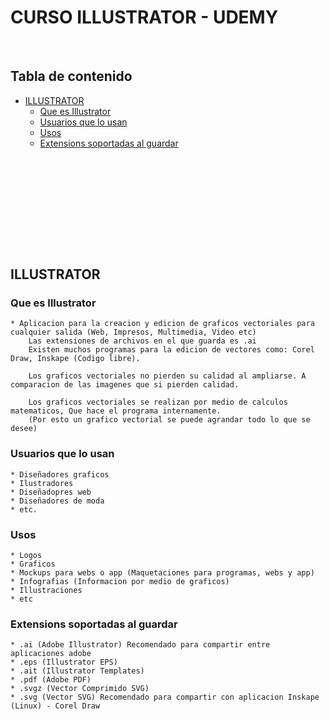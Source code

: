 
# CURSO ILLUSTRATOR - UDEMY
<br>


## Tabla de contenido

- [ILLUSTRATOR](#ILLUSTRATOR)
    - [Que es Illustrator](#Que-es-Illustrator)
    - [Usuarios que lo usan](#Usuarios-que-lo-usan)
    - [Usos](#Usos)
    - [Extensions soportadas al guardar](#Extensions-soportadas-al-guardar)


<br><br>
====================================================================================================================
<br><br>

## ILLUSTRATOR

### Que es Illustrator
    
    * Aplicacion para la creacion y edicion de graficos vectoriales para cualquier salida (Web, Impresos, Multimedia, Video etc)
        Las extensiones de archivos en el que guarda es .ai
        Existen muchos programas para la edicion de vectores como: Corel Draw, Inskape (Codigo libre).

        Los graficos vectoriales no pierden su calidad al ampliarse. A comparacion de las imagenes que si pierden calidad.

        Los graficos vectoriales se realizan por medio de calculos matematicos, Que hace el programa internamente.
        (Por esto un grafico vectorial se puede agrandar todo lo que se desee)


### Usuarios que lo usan       

    * Diseñadores graficos
    * Ilustradores
    * Diseñadopres web
    * Diseñadores de moda
    * etc.


### Usos

    * Logos
    * Graficos
    * Mockups para webs o app (Maquetaciones para programas, webs y app)
    * Infografias (Informacion por medio de graficos)
    * Illustraciones
    * etc



### Extensions soportadas al guardar

    * .ai (Adobe Illustrator) Recomendado para compartir entre aplicaciones adobe
    * .eps (Illustrator EPS)
    * .ait (Illustrator Templates)
    * .pdf (Adobe PDF)
    * .svgz (Vector Comprimido SVG)
    * .svg (Vector SVG) Recomendado para compartir con aplicacion Inskape (Linux) - Corel Draw